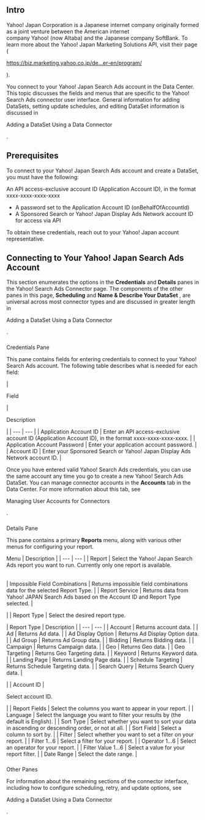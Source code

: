 

Intro
-------

Yahoo! Japan Corporation is a Japanese internet company originally formed as a joint venture between the American internet company Yahoo! (now Altaba) and the Japanese company SoftBank. To learn more about the Yahoo! Japan Marketing Solutions API, visit their page (

https://biz.marketing.yahoo.co.jp/de...er-en/program/

).


 You connect to your Yahoo! Japan Search Ads account in the Data Center. This topic discusses the fields and menus that are specific to the Yahoo! Search Ads connector user interface. General information for adding DataSets, setting update schedules, and editing DataSet information is discussed in

Adding a DataSet Using a Data Connector

.


 Prerequisites
---------------

To connect to your Yahoo! Japan Search Ads account and create a DataSet, you must have the following:

 An API access-exclusive account ID (Application Account ID), in the format xxxx-xxxx-xxxx-xxxx
* A password set to the Application Account ID (onBehalfOfAccountId)
* A Sponsored Search or Yahoo! Japan Display Ads Network account ID for access via API

To obtain these credentials, reach out to your Yahoo! Japan account representative.


 Connecting to Your Yahoo! Japan Search Ads Account
----------------------------------------------------


 This section enumerates the options in the
 **Credentials**
 and
 **Details**
 panes in the Yahoo! Search Ads Connector page. The components of the other panes in this page,
 **Scheduling**
 and
 **Name & Describe Your DataSet**
 , are universal across most connector types and are discussed in greater length in

Adding a DataSet Using a Data Connector

.


###

Credentials Pane


 This pane contains fields for entering credentials to connect to your Yahoo! Search Ads account. The following table describes what is needed for each field:


|

Field

|

Description

|
| --- | --- |
|
 Application Account ID
  |
 Enter an API access-exclusive account ID (Application Account ID), in the format xxxx-xxxx-xxxx-xxxx.
  |
|
 Application Account Password
  |
 Enter your application account password.
  |
|
 Account ID
  |
 Enter your Sponsored Search or Yahoo! Japan Display Ads Network account ID.
  |


 Once you have entered valid Yahoo! Search Ads credentials, you can use the same account any time you go to create a new Yahoo! Search Ads DataSet. You can manage connector accounts in the
 **Accounts**
 tab in the Data Center. For more information about this tab, see

Managing User Accounts for Connectors

.


###
 Details Pane

This pane contains a primary
 **Reports**
 menu, along with various other menus for configuring your report.


 Menu
  |
 Description
  |
| --- | --- |
|
 Report
  |
 Select the Yahoo! Japan Search Ads report you want to run. Currently only one report is available.


|  |  |
| --- | --- |
|
 Impossible Field Combinations
  |
 Returns impossible field combinations data for the selected Report Type.
  |
|
 Report Service
  |
 Returns data from Yahoo! JAPAN Search Ads based on the Account ID and Report Type selected.
  |

|
|
 Report Type
  |
 Select the desired report type.


|
 Report Type
  |
 Description
  |
| --- | --- |
|
 Account
  |
 Returns account data.
  |
|
 Ad
  |
 Returns Ad data.
  |
|
 Ad Display Option
  |
 Returns Ad Display Option data.
  |
|
 Ad Group
  |
 Returns Ad Group data.
  |
|
 Bidding
  |
 Returns Bidding data.
  |
|
 Campaign
  |
 Returns Campaign data.
  |
|
 Geo
  |
 Returns Geo data.
  |
|
 Geo Targeting
  |
 Returns Geo Targeting data.
  |
|
 Keyword
  |
 Returns Keyword data.
  |
|
 Landing Page
  |
 Returns Landing Page data.
  |
|
 Schedule Targeting
  |
 Returns Schedule Targeting data.
  |
|
 Search Query
  |
 Returns Search Query data.
  |

|
|
 Account ID
  |

Select account ID.

|
|
 Report Fields
  |
 Select the columns you want to appear in your report.
  |
|
 Language
  |
 Select the language you want to filter your results by (the default is English).
  |
|
 Sort Type
  |
 Select whether you want to sort your data in ascending or descending order, or not at all.
  |
|
 Sort Field
  |
 Select a column to sort by.
  |
|
 Filter
  |
 Select whether you want to set a filter on your report.
  |
|
 Filter 1...6
  |
 Select a filter for your report.
  |
|
 Operator 1...6
  |
 Select an operator for your report.
  |
|
 Filter Value 1...6
  |
 Select a value for your report filter.
  |
|
 Date Range
  |
 Select the date range.
  |


###
 Other Panes

For information about the remaining sections of the connector interface, including how to configure scheduling, retry, and update options, see

Adding a DataSet Using a Data Connector

.

